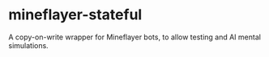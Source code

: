 # mineflayer-stateful
A copy-on-write wrapper for Mineflayer bots, to allow testing and AI mental simulations.
